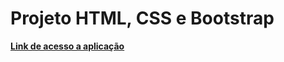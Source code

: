 # **Projeto HTML, CSS e Bootstrap**

**[Link de acesso a aplicação](https://html-css-e-bootstrap.vercel.app)**
